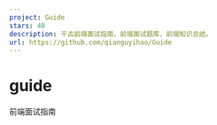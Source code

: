```yaml
---
project: Guide
stars: 40
description: 千古前端面试指南，前端面试题库，前端知识总结。
url: https://github.com/qianguyihao/Guide
---
```


guide
=====

前端面试指南
